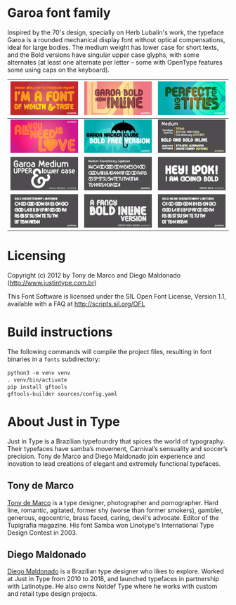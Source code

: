 # Garoa font family

Inspired by the 70's design, specially on Herb Lubalin's work, the typeface Garoa is a rounded mechanical display font without optical compensations, ideal for large bodies. The medium weight has lower case for short texts, and the Bold versions have singular upper case glyphs, with some alternates (at least one alternate per letter – some with OpenType features some using caps on the keyboard).

| ![Image](https://raw.githubusercontent.com/Just-in-Type/Garoa/refs/heads/main/images/image-01.png) | ![Image](https://raw.githubusercontent.com/Just-in-Type/Garoa/refs/heads/main/images/image-02.png) | ![Image](https://raw.githubusercontent.com/Just-in-Type/Garoa/refs/heads/main/images/image-03.png) |
|:-------------------------:|:-------------------------:|:-------------------------:|
| ![Image](https://raw.githubusercontent.com/Just-in-Type/Garoa/refs/heads/main/images/image-04.png) | ![Image](https://raw.githubusercontent.com/Just-in-Type/Garoa/refs/heads/main/images/image-05.png) | ![Image](https://raw.githubusercontent.com/Just-in-Type/Garoa/refs/heads/main/images/image-06.png) |
| ![Image](https://raw.githubusercontent.com/Just-in-Type/Garoa/refs/heads/main/images/image-07.png) | ![Image](https://raw.githubusercontent.com/Just-in-Type/Garoa/refs/heads/main/images/image-08.png) | ![Image](https://raw.githubusercontent.com/Just-in-Type/Garoa/refs/heads/main/images/image-09.png) |
| ![Image](https://raw.githubusercontent.com/Just-in-Type/Garoa/refs/heads/main/images/image-10.png) | ![Image](https://raw.githubusercontent.com/Just-in-Type/Garoa/refs/heads/main/images/image-11.png) | ![Image](https://raw.githubusercontent.com/Just-in-Type/Garoa/refs/heads/main/images/image-12.png) |

# Licensing

Copyright (c) 2012 by Tony de Marco and Diego Maldonado (http://www.justintype.com.br)

This Font Software is licensed under the SIL Open Font License, Version 1.1, available with a FAQ at http://scripts.sil.org/OFL

# Build instructions

The following commands will compile the project files, resulting in font binaries in a `fonts` subdirectory:

```
python3 -m venv venv
. venv/bin/activate
pip install gftools
gftools-builder sources/config.yaml
```

# About Just in Type

​Just in Type is a Brazilian typefoundry that spices the world of typography. Their typefaces have samba’s movement, Carnival’s sensuality and soccer’s precision. Tony de Marco and Diego Maldonado join experience and inovation to lead creations of elegant and extremely functional typefaces.

## Tony de Marco
[Tony de Marco](http://www.tonydemarco.com.br) is a type designer, photographer and pornographer. Hard line, romantic, agitated, former shy (worse than former smokers), gambler, generous, egocentric, brass faced, caring, devil's advocate. Editor of the Tupigrafia magazine. His font Samba won Linotype's International Type Design Contest in 2003.

## Diego Maldonado
[Diego Maldonado](http://www.diegomaldonado.com.br) is a Brazilian type designer who likes to explore. Worked at Just in Type from 2010 to 2018, and launched typefaces in partnership with Latinotype. He also owns Notdef Type where he works with custom and retail type design projects.
